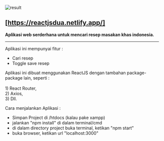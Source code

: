 ![result](https://github.com/zikriramdani/reactjs2/blob/main/screencapture.png)

## [https://reactjsdua.netlify.app/]

<b>Aplikasi web serderhana untuk mencari resep masakan khas indonesia.</b><br>
<hr>
<p>
    Aplikasi ini mempunyai fitur : 
</p>
<ul>
        <li> Cari resep</li>
        <li> Toggle save resep</li>
</ul>

 <p>Aplikasi ini dibuat menggunakan ReactJS dengan tambahan package-package lain, seperti :<br><br>
 1) React Router,<br>
 2) Axios,<br>
 3) Dll.</p>

Cara menjalankan Aplikasi : 
- Simpan Project di /htdocs (kalau pake xampp)
- jalankan "npm install" di dalam terminal/cmd
- di dalam directory project buka terminal, ketikan "npm start"
- buka browser, ketikan url "localhost:3000"
